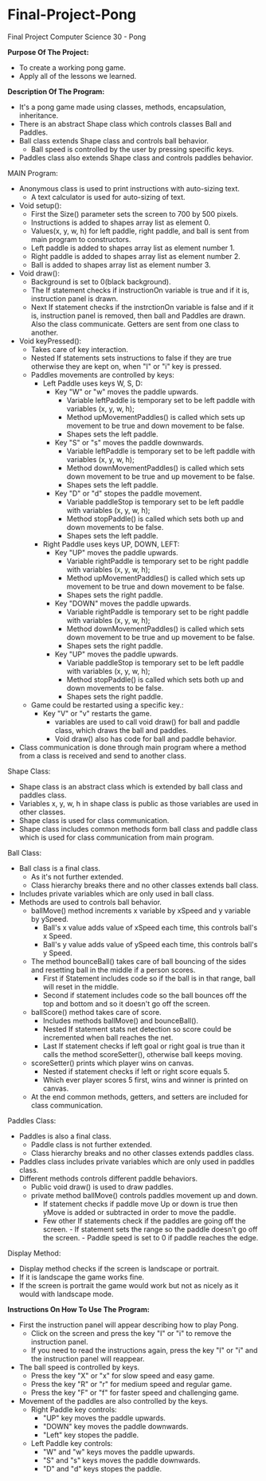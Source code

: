 # Final-Project-Pong
Final Project Computer Science 30 - Pong

**Purpose Of The Project:**

- To create a working pong game.
- Apply all of the lessons we learned.

**Description Of The Program:**

- It's a pong game made using classes, methods, encapsulation, inheritance.
- There is an abstract Shape class which controls classes Ball and Paddles.
- Ball class extends Shape class and controls ball behavior.
    - Ball speed is controlled by the user by pressing specific keys.
- Paddles class also extends Shape class and controls paddles behavior.

MAIN Program:

- Anonymous class is used to print instructions with auto-sizing text.  
    - A text calculator is used for auto-sizing of text.
- Void setup():
    - First the Size() parameter sets the screen to 700 by 500 pixels.
    - Instructions is added to shapes array list as element 0.
    - Values(x, y, w, h) for left paddle, right paddle, and ball is sent from main program to constructors.  
    - Left paddle is added to shapes array list as element number 1.
    - Right paddle is added to shapes array list as element number 2.
    - Ball is added to shapes array list as element number 3.
- Void draw():
    - Background is set to 0(black background).
    - The If statement checks if instructionOn variable is true and if it is, instruction panel is drawn.
    - Next If statement checks if the instrctionOn variable is false and if it is, instruction panel is removed, then ball and Paddles are drawn. Also the class communicate. Getters are sent from one class to another.  
- Void keyPressed():
    - Takes care of key interaction.
    - Nested If statements sets instructions to false if they are true otherwise they are kept on, when "I" or "i" key is pressed.  
    - Paddles movements are controlled by keys:
        - Left Paddle uses keys W, S, D:
            - Key "W" or "w" moves the paddle upwards.
                - Variable leftPaddle is temporary set to be left paddle with variables (x, y, w, h);
                - Method upMovementPaddles() is called which sets up movement to be true and down movement to be false.
                - Shapes sets the left paddle.
            - Key "S" or "s" moves the paddle downwards.
                - Variable leftPaddle is temporary set to be left paddle with variables (x, y, w, h);
                - Method downMovementPaddles() is called which sets down movement to be true and up movement to be false.
                - Shapes sets the left paddle.
            - Key "D" or "d" stopes the paddle movement.
                - Variable paddleStop is temporary set to be left paddle with variables (x, y, w, h);
                - Method stopPaddle() is called which sets both up and down movements to be false.
                - Shapes sets the left paddle.
        - Right Paddle uses keys UP, DOWN, LEFT:
            - Key "UP" moves the paddle upwards.
                - Variable rightPaddle is temporary set to be right paddle with variables (x, y, w, h);
                - Method upMovementPaddles() is called which sets up movement to be true and down movement to be false.
                - Shapes sets the right paddle.
            - Key "DOWN" moves the paddle upwards.
                - Variable rightPaddle is temporary set to be right paddle with variables (x, y, w, h);
                - Method downMovementPaddles() is called which sets down movement to be true and up movement to be false.
                - Shapes sets the right paddle.
            - Key "UP" moves the paddle upwards.
                - Variable paddleStop is temporary set to be left paddle with variables (x, y, w, h);
                - Method stopPaddle() is called which sets both up and down movements to be false.
                - Shapes sets the right paddle.
    - Game could be restarted using a specific key.:
        - Key "V" or "v" restarts the game.
            - variables are used to call void draw() for ball and paddle class, which draws the ball and paddles.
            - Void draw() also has code for ball and paddle behavior.
- Class communication is done through main program where a method from a class is received and send to another class. 

Shape Class:

- Shape class is an abstract class which is extended by ball class and paddles class.
- Variables x, y, w, h in shape class is public as those variables are used in other classes.
- Shape class is used for class communication.
- Shape class includes common methods form ball class and paddle class which is used for class communication from main program.

Ball Class:

- Ball class is a final class.
    - As it's not further extended.
    - Class hierarchy breaks there and no other classes extends ball class.
- Includes private variables which are only used in ball class.
- Methods are used to controls ball behavior.
    - ballMove() method increments x variable by xSpeed and y variable by ySpeed.
        - Ball's x value adds value of xSpeed each time, this controls ball's x Speed.
        - Ball's y value adds value of ySpeed each time, this controls ball's y Speed.
    - The method bounceBall() takes care of ball bouncing of the sides and resetting ball in the middle if a person scores.
        - First if Statement includes code so if the ball is in that range, ball will reset in the middle.
        - Second if statement includes code so the ball bounces off the top and bottom and so it doesn't go off the screen.
    - ballScore() method takes care of score.
        - Includes methods ballMove() and bounceBall().
        - Nested If statement stats net detection so score could be incremented when ball reaches the net.
        - Last If statement checks if left goal or right goal is true than it calls the method scoreSetter(), otherwise ball keeps moving.
    - scoreSetter() prints which player wins on canvas.
        - Nested if statement checks if left or right score equals 5.
        - Which ever player scores 5 first, wins and winner is printed on canvas.
    - At the end common methods, getters, and setters are included for class communication.


Paddles Class:

- Paddles is also a final class.
    - Paddle class is not further extended.
    - Class hierarchy breaks and no other classes extends paddles class.
- Paddles class includes private variables which are only used in paddles class.
- Different methods controls different paddle behaviors.
    - Public void draw() is used to draw paddles.
    - private method ballMove() controls paddles movement up and down.
        - If statement checks if paddle move Up or down is true then yMove is added or subtracted in order to move the paddle.
        - Few other If statements check if the paddles are going off the screen.
              - If statement sets the range so the paddle doesn't go off the screen.
              - Paddle speed is set to 0 if paddle reaches the edge.


Display Method:

- Display method checks if the screen is landscape or portrait.
- If it is landscape the game works fine.
- If the screen is portrait the game would work but not as nicely as it would with landscape mode.

**Instructions On How To Use The Program:**

- First the instruction panel will appear describing how to play Pong.
    - Click on the screen and press the key "I" or "i" to remove the instruction panel.
    - If you need to read the instructions again, press the key "I" or "i" and the instruction panel will reappear.
- The ball speed is controlled by keys.
    - Press the key "X" or "x" for slow speed and easy game.
    - Press the key "R" or "r" for medium speed and regular game.
    - Press the key "F" or "f" for faster speed and challenging game.
- Movement of the paddles are also controlled by the keys.
    - Right Paddle key controls:
        - "UP" key moves the paddle upwards.
        - "DOWN" key moves the paddle downwards.
        - "Left" key stopes the paddle.
    - Left Paddle key controls:
        - "W" and "w" keys moves the paddle upwards.
        - "S" and "s" keys moves the paddle downwards.
        - "D" and "d" keys stopes the paddle.
